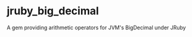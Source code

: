 jruby_big_decimal
=================

A gem providing arithmetic operators for JVM's BigDecimal under JRuby
